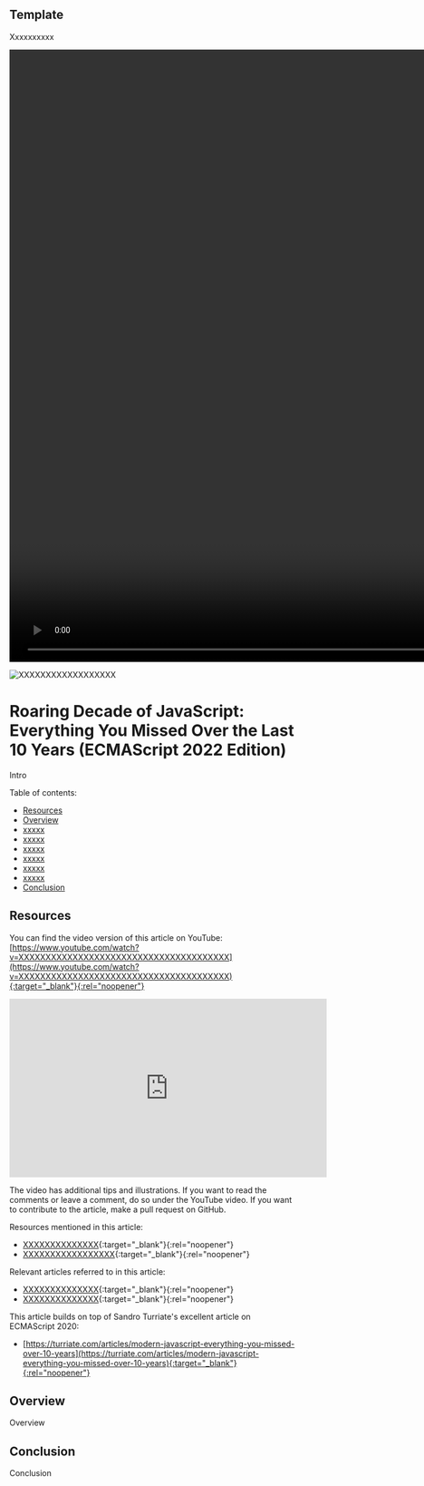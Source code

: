 ## Template
Xxxxxxxxxx

<video width="1920" height="1080" controls><source src="media/kadanes-algorithm.mp4" type="video/mp4"></video>

![XXXXXXXXXXXXXXXXXX](media/XXXXXXXXXXXXXXXXXX)


# Roaring Decade of JavaScript: Everything You Missed Over the Last 10 Years (ECMAScript 2022 Edition)
Intro

Table of contents:
* [Resources](#resources)
* [Overview](#overview)
* [xxxxx](#xxxxx)
* [xxxxx](#xxxxx)
* [xxxxx](#xxxxx)
* [xxxxx](#xxxxx)
* [xxxxx](#xxxxx)
* [xxxxx](#xxxxx)
* [Conclusion](#conclusion)

## Resources
You can find the video version of this article on YouTube: [https://www.youtube.com/watch?v=XXXXXXXXXXXXXXXXXXXXXXXXXXXXXXXXXXXXXXX](https://www.youtube.com/watch?v=XXXXXXXXXXXXXXXXXXXXXXXXXXXXXXXXXXXXXXX){:target="_blank"}{:rel="noopener"}

<iframe width="560" height="315" src="https://www.youtube.com/embed/XXXXXXXXXXXXXXXXXXXXXXXXXXXXXXXXXXXXXXX" frameborder="0" allow="accelerometer; autoplay; encrypted-media; gyroscope; picture-in-picture" allowfullscreen></iframe>

The video has additional tips and illustrations. If you want to read the comments or leave a comment, do so under the YouTube video. If you want to contribute to the article, make a pull request on GitHub.

Resources mentioned in this article:
* [XXXXXXXXXXXXXX](XXXXXXXXXXXXXX){:target="_blank"}{:rel="noopener"}
* [XXXXXXXXXXXXXXXXX](XXXXXXXXXXXXXXXXX){:target="_blank"}{:rel="noopener"}

Relevant articles referred to in this article:
* [XXXXXXXXXXXXXX](/articles/xxxxxxx){:target="_blank"}{:rel="noopener"}
* [XXXXXXXXXXXXXX](/algorithms/xxxxxxx){:target="_blank"}{:rel="noopener"}

This article builds on top of Sandro Turriate's excellent article on ECMAScript 2020:
* [https://turriate.com/articles/modern-javascript-everything-you-missed-over-10-years](https://turriate.com/articles/modern-javascript-everything-you-missed-over-10-years){:target="_blank"}{:rel="noopener"}

## Overview
Overview

## Conclusion
Conclusion
